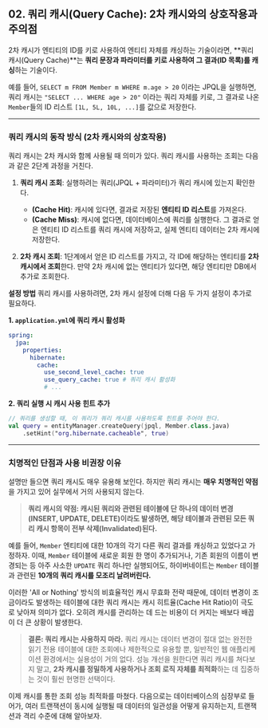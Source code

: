 ## 02\. 쿼리 캐시(Query Cache): 2차 캐시와의 상호작용과 주의점

2차 캐시가 엔티티의 ID를 키로 사용하여 엔티티 자체를 캐싱하는 기술이라면, \*\*쿼리 캐시(Query Cache)\*\*는 **쿼리 문장과 파라미터를 키로 사용하여 그 결과(ID 목록)를 캐싱**하는 기술이다.

예를 들어, `SELECT m FROM Member m WHERE m.age > 20` 이라는 JPQL을 실행하면, 쿼리 캐시는 `"SELECT ... WHERE age > 20"` 이라는 쿼리 자체를 키로, 그 결과로 나온 `Member`들의 ID 리스트 `[1L, 5L, 10L, ...]`를 값으로 저장한다.

-----

### **쿼리 캐시의 동작 방식 (2차 캐시와의 상호작용)**

쿼리 캐시는 2차 캐시와 함께 사용될 때 의미가 있다. 쿼리 캐시를 사용하는 조회는 다음과 같은 2단계 과정을 거친다.

1.  **쿼리 캐시 조회**: 실행하려는 쿼리(JPQL + 파라미터)가 쿼리 캐시에 있는지 확인한다.

      * **(Cache Hit)**: 캐시에 있다면, 결과로 저장된 **엔티티 ID 리스트**를 가져온다.
      * **(Cache Miss)**: 캐시에 없다면, 데이터베이스에 쿼리를 실행한다. 그 결과로 얻은 엔티티 ID 리스트를 쿼리 캐시에 저장하고, 실제 엔티티 데이터는 2차 캐시에 저장한다.

2.  **2차 캐시 조회**: 1단계에서 얻은 ID 리스트를 가지고, 각 ID에 해당하는 엔티티를 **2차 캐시에서 조회**한다. 만약 2차 캐시에 없는 엔티티가 있다면, 해당 엔티티만 DB에서 추가로 조회한다.

**설정 방법**
쿼리 캐시를 사용하려면, 2차 캐시 설정에 더해 다음 두 가지 설정이 추가로 필요하다.

**1. `application.yml`에 쿼리 캐시 활성화**

```yaml
spring:
  jpa:
    properties:
      hibernate:
        cache:
          use_second_level_cache: true
          use_query_cache: true # 쿼리 캐시 활성화
          # ...
```

**2. 쿼리 실행 시 캐시 사용 힌트 추가**

```kotlin
// 쿼리를 생성할 때, 이 쿼리가 쿼리 캐시를 사용하도록 힌트를 주어야 한다.
val query = entityManager.createQuery(jpql, Member.class.java)
    .setHint("org.hibernate.cacheable", true)
```

-----

### **치명적인 단점과 사용 비권장 이유**

설명만 들으면 쿼리 캐시도 매우 유용해 보인다. 하지만 쿼리 캐시는 **매우 치명적인 약점**을 가지고 있어 실무에서 거의 사용되지 않는다.

> **쿼리 캐시의 약점: 캐시된 쿼리와 관련된 테이블에 단 하나의 데이터 변경(INSERT, UPDATE, DELETE)이라도 발생하면, 해당 테이블과 관련된 모든 쿼리 캐시 항목이 전부 삭제(Invalidated)된다.**

예를 들어, `Member` 엔티티에 대한 10개의 각기 다른 쿼리 결과를 캐싱하고 있었다고 가정하자. 이때, `Member` 테이블에 새로운 회원 한 명이 추가되거나, 기존 회원의 이름이 변경되는 등 아주 사소한 `UPDATE` 쿼리 하나만 실행되어도, 하이버네이트는 `Member` 테이블과 관련된 **10개의 쿼리 캐시를 모조리 날려버린다.**

이러한 'All or Nothing' 방식의 비효율적인 캐시 무효화 전략 때문에, 데이터 변경이 조금이라도 발생하는 테이블에 대한 쿼리 캐시는 캐시 히트율(Cache Hit Ratio)이 극도로 낮아져 의미가 없다. 오히려 캐시를 관리하는 데 드는 비용이 더 커지는 배보다 배꼽이 더 큰 상황이 발생한다.

> **결론: 쿼리 캐시는 사용하지 마라.**
> 쿼리 캐시는 데이터 변경이 절대 없는 완전한 읽기 전용 테이블에 대한 조회에나 제한적으로 유용할 뿐, 일반적인 웹 애플리케이션 환경에서는 실용성이 거의 없다. 성능 개선을 원한다면 쿼리 캐시를 쳐다보지 말고, **2차 캐시를 정밀하게 사용하거나 조회 로직 자체를 최적화**하는 데 집중하는 것이 훨씬 현명한 선택이다.

이제 캐시를 통한 조회 성능 최적화를 마쳤다. 다음으로는 데이터베이스의 심장부로 들어가, 여러 트랜잭션이 동시에 실행될 때 데이터의 일관성을 어떻게 유지하는지, 트랜잭션과 격리 수준에 대해 알아보자.